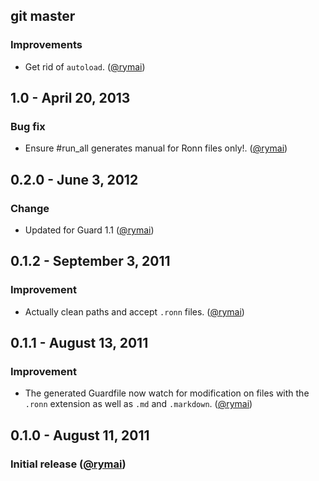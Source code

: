 ## git master

### Improvements

* Get rid of `autoload`. ([@rymai][])

## 1.0 - April 20, 2013

### Bug fix

* Ensure #run_all generates manual for Ronn files only!. ([@rymai][])

## 0.2.0 - June 3, 2012

### Change

* Updated for Guard 1.1 ([@rymai][])

## 0.1.2 - September 3, 2011

### Improvement

* Actually clean paths and accept `.ronn` files. ([@rymai][])

## 0.1.1 - August 13, 2011

### Improvement

* The generated Guardfile now watch for modification on files with the `.ronn` extension as well as `.md` and `.markdown`. ([@rymai][])

## 0.1.0 - August 11, 2011

### Initial release ([@rymai][])

[@rymai]: https://github.com/rymai
